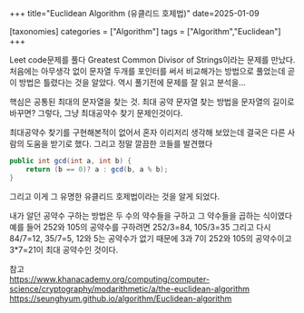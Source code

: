 +++
title="Euclidean Algorithm (유클리드 호제법)"
date=2025-01-09

[taxonomies]
categories = ["Algorithm"]
tags = ["Algorithm","Euclidean"]
+++

Leet code문제를 풀다 Greatest Common Divisor of Strings이라는 문제를 만났다. 처음에는 아무생각 없이 문자열 두개를 포인터를 써서 비교해가는 방법으로 풀었는데 곧 이 방법은 틀렸다는 것을 알았다. 역시 풀기전에 문제를 잘 읽고 분석을...

핵심은 공통된 최대의 문자열을 찾는 것. 최대 공약 문자열 찾는 방법을 문자열의 길이로 바꾸면? 그렇다, 그냥 최대공약수 찾기 문제인것이다.

최대공약수 찾기를 구현해본적이 없어서 혼자 이리저리 생각해 보았는데 결국은 다른 사람의 도움을 받기로 했다. 그리고 정말 깔끔한 코들를 발견했다

```C#
public int gcd(int a, int b) {
    return (b == 0)? a : gcd(b, a % b);
}
```

그리고 이게 그 유명한 유클리드 호제법이라는 것을 알게 되었다.

내가 알던 공약수 구하는 방법은 두 수의 약수들을 구하고 그 약수들을 곱하는 식이였다
예를 들어 252와 105의 공약수를 구하려면 252/3=84, 105/3=35 그리고 다시 84/7=12, 35/7=5, 12와 5는 공약수가 없기 때문에 3과 7이 252와 105의 공약수이고 3*7=21이 최대 공약수인 것이다.




참고 \
<https://www.khanacademy.org/computing/computer-science/cryptography/modarithmetic/a/the-euclidean-algorithm>
<https://seunghyum.github.io/algorithm/Euclidean-algorithm>





